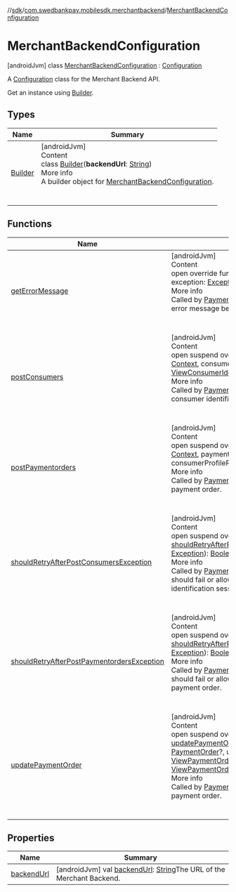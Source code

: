 //[sdk](../../../index.md)/[com.swedbankpay.mobilesdk.merchantbackend](../index.md)/[MerchantBackendConfiguration](index.md)



# MerchantBackendConfiguration  
 [androidJvm] class [MerchantBackendConfiguration](index.md) : [Configuration](../../com.swedbankpay.mobilesdk/-configuration/index.md)

A [Configuration](../../com.swedbankpay.mobilesdk/-configuration/index.md) class for the Merchant Backend API.



Get an instance using [Builder](-builder/index.md).

   


## Types  
  
|  Name |  Summary | 
|---|---|
| <a name="com.swedbankpay.mobilesdk.merchantbackend/MerchantBackendConfiguration.Builder///PointingToDeclaration/"></a>[Builder](-builder/index.md)| <a name="com.swedbankpay.mobilesdk.merchantbackend/MerchantBackendConfiguration.Builder///PointingToDeclaration/"></a>[androidJvm]  <br>Content  <br>class [Builder](-builder/index.md)(**backendUrl**: [String](https://kotlinlang.org/api/latest/jvm/stdlib/kotlin/-string/index.html))  <br>More info  <br>A builder object for [MerchantBackendConfiguration](index.md).  <br><br><br>|


## Functions  
  
|  Name |  Summary | 
|---|---|
| <a name="com.swedbankpay.mobilesdk.merchantbackend/MerchantBackendConfiguration/getErrorMessage/#android.content.Context#java.lang.Exception/PointingToDeclaration/"></a>[getErrorMessage](get-error-message.md)| <a name="com.swedbankpay.mobilesdk.merchantbackend/MerchantBackendConfiguration/getErrorMessage/#android.content.Context#java.lang.Exception/PointingToDeclaration/"></a>[androidJvm]  <br>Content  <br>open override fun [getErrorMessage](get-error-message.md)(context: [Context](https://developer.android.com/reference/kotlin/android/content/Context.html), exception: [Exception](https://kotlinlang.org/api/latest/jvm/stdlib/kotlin/-exception/index.html)): [String](https://kotlinlang.org/api/latest/jvm/stdlib/kotlin/-string/index.html)?  <br>More info  <br>Called by [PaymentFragment](../../com.swedbankpay.mobilesdk/-payment-fragment/index.md) when it needs to show an error message because an operation failed.  <br><br><br>|
| <a name="com.swedbankpay.mobilesdk.merchantbackend/MerchantBackendConfiguration/postConsumers/#android.content.Context#com.swedbankpay.mobilesdk.Consumer?#kotlin.Any?/PointingToDeclaration/"></a>[postConsumers](post-consumers.md)| <a name="com.swedbankpay.mobilesdk.merchantbackend/MerchantBackendConfiguration/postConsumers/#android.content.Context#com.swedbankpay.mobilesdk.Consumer?#kotlin.Any?/PointingToDeclaration/"></a>[androidJvm]  <br>Content  <br>open suspend override fun [postConsumers](post-consumers.md)(context: [Context](https://developer.android.com/reference/kotlin/android/content/Context.html), consumer: [Consumer](../../com.swedbankpay.mobilesdk/-consumer/index.md)?, userData: [Any](https://kotlinlang.org/api/latest/jvm/stdlib/kotlin/-any/index.html)?): [ViewConsumerIdentificationInfo](../../com.swedbankpay.mobilesdk/-view-consumer-identification-info/index.md)  <br>More info  <br>Called by [PaymentFragment](../../com.swedbankpay.mobilesdk/-payment-fragment/index.md) when it needs to start a consumer identification session.  <br><br><br>|
| <a name="com.swedbankpay.mobilesdk.merchantbackend/MerchantBackendConfiguration/postPaymentorders/#android.content.Context#com.swedbankpay.mobilesdk.PaymentOrder?#kotlin.Any?#kotlin.String?/PointingToDeclaration/"></a>[postPaymentorders](post-paymentorders.md)| <a name="com.swedbankpay.mobilesdk.merchantbackend/MerchantBackendConfiguration/postPaymentorders/#android.content.Context#com.swedbankpay.mobilesdk.PaymentOrder?#kotlin.Any?#kotlin.String?/PointingToDeclaration/"></a>[androidJvm]  <br>Content  <br>open suspend override fun [postPaymentorders](post-paymentorders.md)(context: [Context](https://developer.android.com/reference/kotlin/android/content/Context.html), paymentOrder: [PaymentOrder](../../com.swedbankpay.mobilesdk/-payment-order/index.md)?, userData: [Any](https://kotlinlang.org/api/latest/jvm/stdlib/kotlin/-any/index.html)?, consumerProfileRef: [String](https://kotlinlang.org/api/latest/jvm/stdlib/kotlin/-string/index.html)?): [ViewPaymentOrderInfo](../../com.swedbankpay.mobilesdk/-view-payment-order-info/index.md)  <br>More info  <br>Called by [PaymentFragment](../../com.swedbankpay.mobilesdk/-payment-fragment/index.md) when it needs to create a payment order.  <br><br><br>|
| <a name="com.swedbankpay.mobilesdk.merchantbackend/MerchantBackendConfiguration/shouldRetryAfterPostConsumersException/#java.lang.Exception/PointingToDeclaration/"></a>[shouldRetryAfterPostConsumersException](should-retry-after-post-consumers-exception.md)| <a name="com.swedbankpay.mobilesdk.merchantbackend/MerchantBackendConfiguration/shouldRetryAfterPostConsumersException/#java.lang.Exception/PointingToDeclaration/"></a>[androidJvm]  <br>Content  <br>open suspend override fun [shouldRetryAfterPostConsumersException](should-retry-after-post-consumers-exception.md)(exception: [Exception](https://kotlinlang.org/api/latest/jvm/stdlib/kotlin/-exception/index.html)): [Boolean](https://kotlinlang.org/api/latest/jvm/stdlib/kotlin/-boolean/index.html)  <br>More info  <br>Called by [PaymentFragment](../../com.swedbankpay.mobilesdk/-payment-fragment/index.md) to determine whether it should fail or allow retry after it failed to start a consumer identification session.  <br><br><br>|
| <a name="com.swedbankpay.mobilesdk.merchantbackend/MerchantBackendConfiguration/shouldRetryAfterPostPaymentordersException/#java.lang.Exception/PointingToDeclaration/"></a>[shouldRetryAfterPostPaymentordersException](should-retry-after-post-paymentorders-exception.md)| <a name="com.swedbankpay.mobilesdk.merchantbackend/MerchantBackendConfiguration/shouldRetryAfterPostPaymentordersException/#java.lang.Exception/PointingToDeclaration/"></a>[androidJvm]  <br>Content  <br>open suspend override fun [shouldRetryAfterPostPaymentordersException](should-retry-after-post-paymentorders-exception.md)(exception: [Exception](https://kotlinlang.org/api/latest/jvm/stdlib/kotlin/-exception/index.html)): [Boolean](https://kotlinlang.org/api/latest/jvm/stdlib/kotlin/-boolean/index.html)  <br>More info  <br>Called by [PaymentFragment](../../com.swedbankpay.mobilesdk/-payment-fragment/index.md) to determine whether it should fail or allow retry after it failed to create the payment order.  <br><br><br>|
| <a name="com.swedbankpay.mobilesdk.merchantbackend/MerchantBackendConfiguration/updatePaymentOrder/#android.content.Context#com.swedbankpay.mobilesdk.PaymentOrder?#kotlin.Any?#com.swedbankpay.mobilesdk.ViewPaymentOrderInfo#kotlin.Any?/PointingToDeclaration/"></a>[updatePaymentOrder](update-payment-order.md)| <a name="com.swedbankpay.mobilesdk.merchantbackend/MerchantBackendConfiguration/updatePaymentOrder/#android.content.Context#com.swedbankpay.mobilesdk.PaymentOrder?#kotlin.Any?#com.swedbankpay.mobilesdk.ViewPaymentOrderInfo#kotlin.Any?/PointingToDeclaration/"></a>[androidJvm]  <br>Content  <br>open suspend override fun [updatePaymentOrder](update-payment-order.md)(context: [Context](https://developer.android.com/reference/kotlin/android/content/Context.html), paymentOrder: [PaymentOrder](../../com.swedbankpay.mobilesdk/-payment-order/index.md)?, userData: [Any](https://kotlinlang.org/api/latest/jvm/stdlib/kotlin/-any/index.html)?, viewPaymentOrderInfo: [ViewPaymentOrderInfo](../../com.swedbankpay.mobilesdk/-view-payment-order-info/index.md), updateInfo: [Any](https://kotlinlang.org/api/latest/jvm/stdlib/kotlin/-any/index.html)?): [ViewPaymentOrderInfo](../../com.swedbankpay.mobilesdk/-view-payment-order-info/index.md)  <br>More info  <br>Called by [PaymentFragment](../../com.swedbankpay.mobilesdk/-payment-fragment/index.md) when it needs to update a payment order.  <br><br><br>|


## Properties  
  
|  Name |  Summary | 
|---|---|
| <a name="com.swedbankpay.mobilesdk.merchantbackend/MerchantBackendConfiguration/backendUrl/#/PointingToDeclaration/"></a>[backendUrl](backend-url.md)| <a name="com.swedbankpay.mobilesdk.merchantbackend/MerchantBackendConfiguration/backendUrl/#/PointingToDeclaration/"></a> [androidJvm] val [backendUrl](backend-url.md): [String](https://kotlinlang.org/api/latest/jvm/stdlib/kotlin/-string/index.html)The URL of the Merchant Backend.   <br>|

